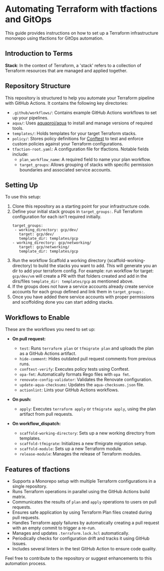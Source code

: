 # Automating Terraform with tfactions and GitOps

This guide provides instructions on how to set up a Terraform infrastructure monorepo using tfactions for GitOps automation. 

## Introduction to Terms

**Stack**: In the context of Terraform, a 'stack' refers to a collection of Terraform resources that are managed and applied together.

## Repository Structure

This repository is structured to help you automate your Terraform pipeline with GitHub Actions. It contains the following key directories:

- `.github/workflows/`: Contains example GitHub Actions workflows to set up your pipelines.
- `aqua/`: Uses [aquaproj/aqua](https://github.com/aquaproj/aqua) to install and manage versions of required tools.
- `templates/`: Holds templates for your target Terraform stacks.
- `policy/`: Stores policy definitions for [Conftest](https://www.conftest.dev/) to test and enforce custom policies against your Terraform configurations.
- `tfaction-root.yaml`: A configuration file for tfactions. Notable fields include:
  - `plan_workflow_name`: A required field to name your plan workflow.
  - `target_groups`: Allows grouping of stacks with specific permission boundaries and associated service accounts.

## Setting Up

To use this setup:

1. Clone this repository as a starting point for your infrastructure code.
2. Define your initial stack groups in `target_groups:`. Full Terraform configuration for each isn't required initially.
   ```yaml:
   target_groups:
    - working_directory: gcp/dev/
      target: gcp/dev/
      template_dir: templates/gcp
   - working_directory: gcp/networking/
      target: gcp/networking/
      template_dir: templates/gcp
   ```
3. Run the workflow Scaffold a working directory (scaffold-working-directory) to build the stacks you want to add. This will generate you an dir to add your terraform config.
   For example:
    run workflow for target: `gcp/dev/vm`
    will create a PR with that folders created and add in the dirs/files `template_dir: templates/gcp` as mentioned above.
4. If the groups does not have a service accounts already create service accounts for each group defined and link them in `target_groups:`.
5. Once you have added there service accounts with proper permissions and scoffolding done you can start adding stacks.

## Workflows to Enable

These are the workflows you need to set up:

- **On pull request:**
  - `test`: Runs `terraform plan` or `tfmigrate plan` and uploads the plan as a GitHub Actions artifact.
  - `hide-comment`: Hides outdated pull request comments from previous runs.
  - `conftest-verify`: Executes policy tests using Conftest.
  - `opa-fmt`: Automatically formats Rego files with `opa fmt`.
  - `renovate-config-validator`: Validates the Renovate configuration.
  - `update-aqua-checksums`: Updates the `aqua-checksums.json` file.
  - `actionlint`: Lints your GitHub Actions workflows.

- **On push:**
  - `apply`: Executes `terraform apply` or `tfmigrate apply`, using the plan artifact from pull requests.

- **On workflow_dispatch:**
  - `scaffold-working-directory`: Sets up a new working directory from templates.
  - `scaffold-tfmigrate`: Initializes a new tfmigrate migration setup.
  - `scaffold-module`: Sets up a new Terraform module.
  - `release-module`: Manages the release of Terraform modules.

## Features of tfactions

- Supports a Monorepo setup with multiple Terraform configurations in a single repository.
- Runs Terraform operations in parallel using the GitHub Actions build matrix.
- Communicates the results of `plan` and `apply` operations to users on pull requests.
- Ensures safe application by using Terraform Plan files created during pull requests.
- Handles Terraform apply failures by automatically creating a pull request with an empty commit to trigger a re-run.
- Manages and updates `.terraform.lock.hcl` automatically.
- Periodically checks for configuration drift and tracks it using GitHub Issues.
- Includes several linters in the test GitHub Action to ensure code quality.

Feel free to contribute to the repository or suggest enhancements to this automation process.
